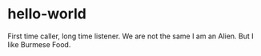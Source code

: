# hello-world
First time caller, long time listener.
We are not the same I am an Alien. But I like Burmese Food. 
